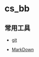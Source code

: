 # cs_bb
## 常用工具
+ [git](https://github.com/9527bb/cs_bb/blob/master/%E5%BC%80%E5%8F%91%E5%B7%A5%E5%85%B7/Git%E5%B8%B8%E7%94%A8%E5%91%BD%E4%BB%A4.md)




+ [MarkDown](https://github.com/9527bb/cs_bb/blob/master/%E5%B8%B8%E7%94%A8%E5%B7%A5%E5%85%B7/MarkDown_Example.md)
